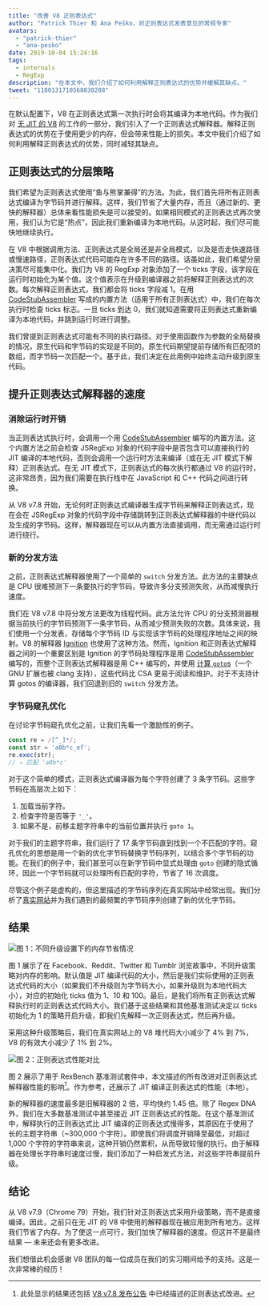 ```yaml
---
title: "改善 V8 正则表达式"
author: "Patrick Thier 和 Ana Peško，对正则表达式发表意见的常规专家"
avatars:
  - "patrick-thier"
  - "ana-pesko"
date: 2019-10-04 15:24:16
tags:
  - internals
  - RegExp
description: "在本文中，我们介绍了如何利用解释正则表达式的优势并缓解其缺点。"
tweet: "1180131710568030208"
---
```

在默认配置下，V8 在正则表达式第一次执行时会将其编译为本地代码。作为我们对 [无 JIT 的 V8](/blog/jitless) 的工作的一部分，我们引入了一个正则表达式解释器。解释正则表达式的优势在于使用更少的内存，但会带来性能上的损失。本文中我们介绍了如何利用解释正则表达式的优势，同时减轻其缺点。

<!--truncate-->
## 正则表达式的分层策略

我们希望为正则表达式使用“鱼与熊掌兼得”的方法。为此，我们首先将所有正则表达式编译为字节码并进行解释。这样，我们节省了大量内存，而且（通过新的、更快的解释器）总体来看性能损失是可以接受的。如果相同模式的正则表达式再次使用，我们认为它是“热点”，因此我们重新编译为本地代码。从这时起，我们尽可能快地继续执行。

在 V8 中根据调用方法、正则表达式是全局还是非全局模式，以及是否走快速路径或慢速路径，正则表达式代码可能存在许多不同的路径。话虽如此，我们希望分层决策尽可能集中化。我们为 V8 的 RegExp 对象添加了一个 ticks 字段，该字段在运行时初始化为某个值。这个值表示在升级到编译器之前将解释正则表达式的次数。每次解释正则表达式，我们都会将 ticks 字段减 1。在用 [CodeStubAssembler](/blog/csa) 写成的内置方法（适用于所有正则表达式）中，我们在每次执行时检查 ticks 标志。一旦 ticks 到达 0，我们就知道需要将正则表达式重新编译为本地代码，并跳到运行时进行调整。

我们曾提到正则表达式可能有不同的执行路径。对于使用函数作为参数的全局替换的情况，原生代码和字节码的实现是不同的。原生代码期望提前存储所有匹配项的数组，而字节码一次匹配一个。基于此，我们决定在此用例中始终主动升级到原生代码。

## 提升正则表达式解释器的速度

### 消除运行时开销

当正则表达式执行时，会调用一个用 [CodeStubAssembler](/blog/csa) 编写的内置方法。这个内置方法之前会检查 JSRegExp 对象的代码字段中是否包含可以直接执行的 JIT 编译的本地代码，否则会调用一个运行时方法来编译（或在无 JIT 模式下解释）正则表达式。在无 JIT 模式下，正则表达式的每次执行都通过 V8 的运行时，这非常昂贵，因为我们需要在执行栈中在 JavaScript 和 C++ 代码之间进行转换。

从 V8 v7.8 开始，无论何时正则表达式编译器生成字节码来解释正则表达式，现在会在 JSRegExp 对象的代码字段中存储跳转到正则表达式解释器的中继代码以及生成的字节码。这样，解释器现在可以从内置方法直接调用，而无需通过运行时进行绕行。

### 新的分发方法

之前，正则表达式解释器使用了一个简单的 `switch` 分发方法。此方法的主要缺点是 CPU 很难预测下一条要执行的字节码，导致许多分支预测失败，从而减慢执行速度。

我们在 V8 v7.8 中将分发方法更改为线程代码。此方法允许 CPU 的分支预测器根据当前执行的字节码预测下一条字节码，从而减少预测失败的次数。具体来说，我们使用一个分发表，存储每个字节码 ID 与实现该字节码的处理程序地址之间的映射。V8 的解释器 [Ignition](/docs/ignition) 也使用了这种方法。然而，Ignition 和正则表达式解释器之间的一个重要区别是 Ignition 的字节码处理程序是用 [CodeStubAssembler](/blog/csa) 编写的，而整个正则表达式解释器是用 C++ 编写的，并使用 [计算 `goto`s](https://gcc.gnu.org/onlinedocs/gcc/Labels-as-Values.html)（一个 GNU 扩展也被 clang 支持），这些代码比 CSA 更易于阅读和维护。对于不支持计算 gotos 的编译器，我们回退到旧的 `switch` 分发方法。

### 字节码窥孔优化

在讨论字节码窥孔优化之前，让我们先看一个激励性的例子。

```js
const re = /[^_]*/;
const str = 'a0b*c_ef';
re.exec(str);
// → 匹配 'a0b*c'
```

对于这个简单的模式，正则表达式编译器为每个字符创建了 3 条字节码。这些字节码在高层次上如下：

1. 加载当前字符。
1. 检查字符是否等于 `'_'`。
1. 如果不是，前移主题字符串中的当前位置并执行 `goto 1`。

对于我们的主题字符串，我们运行了 17 条字节码直到找到一个不匹配的字符。窥孔优化的思想是用一个新的优化字节码替换字节码序列，以结合多个字节码的功能。在我们的例子中，我们甚至可以在新字节码中显式处理由 `goto` 创建的隐式循环，因此一个字节码就可以处理所有匹配的字符，节省了 16 次调度。

尽管这个例子是虚构的，但这里描述的字节码序列在真实网站中经常出现。我们分析了[真实网站](/blog/real-world-performance)并为我们遇到的最频繁的字节码序列创建了新的优化字节码。

## 结果

![图 1：不同升级设置下的内存节省情况](/_img/regexp-tier-up/results-memory.svg)

图 1 展示了在 Facebook、Reddit、Twitter 和 Tumblr 浏览故事中，不同升级策略对内存的影响。默认值是 JIT 编译代码的大小，然后是我们实际使用的正则表达式代码的大小（如果我们不升级则为字节码大小，如果升级则为本地代码大小），对应的初始化 ticks 值为 1、10 和 100。最后，是我们将所有正则表达式解释执行时的正则表达式代码大小。我们基于这些结果和其他基准测试决定以 ticks 初始化为 1 的策略开启升级，即我们先解释一次正则表达式，然后再升级。

采用这种升级策略后，我们在真实网站上的 V8 堆代码大小减少了 4% 到 7%，V8 的有效大小减少了 1% 到 2%。

![图 2：正则表达式性能对比](/_img/regexp-tier-up/results-speed.svg)

图 2 展示了用于 RexBench 基准测试套件中，本文描述的所有改进对正则表达式解释器性能的影响[^strict-bounds]。作为参考，还展示了 JIT 编译正则表达式的性能（本地）。

[^strict-bounds]: 此处显示的结果还包括 [V8 v7.8 发布公告](/blog/v8-release-78#faster-regexp-match-failures) 中已经描述的正则表达式改进。

新的解释器的速度最多是旧解释器的 2 倍，平均快约 1.45 倍。除了 Regex DNA 外，我们在大多数基准测试中甚至接近 JIT 正则表达式的性能。在这个基准测试中，解释执行的正则表达式比 JIT 编译的正则表达式慢得多，其原因在于使用了长的主题字符串（~300,000 个字符）。即使我们将调度开销降至最低，对超过 1,000 个字符的字符串来说，这种开销仍然累积，从而导致较慢的执行。由于解释器在处理长字符串时速度过慢，我们添加了一种启发式方法，对这些字符串提前升级。

## 结论

从 V8 v7.9（Chrome 79）开始，我们针对正则表达式采用升级策略，而不是直接编译。因此，之前只在无 JIT 的 V8 中使用的解释器现在被应用到所有地方。这样我们节省了内存。为了使这一点可行，我们加快了解释器的速度。但这并不是最终结果 — 未来还会有更多改进。

我们想借此机会感谢 V8 团队的每一位成员在我们的实习期间给予的支持。这是一次非常棒的经历！
